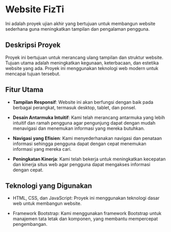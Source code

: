 # Website FizTi

Ini adalah proyek ujian akhir yang bertujuan untuk membangun website sederhana guna meningkatkan tampilan dan pengalaman pengguna.

## Deskripsi Proyek

Proyek ini bertujuan untuk merancang ulang tampilan dan struktur website. Tujuan utama adalah meningkatkan kegunaan, keterbacaan, dan estetika website yang ada. Proyek ini menggunakan teknologi web modern untuk mencapai tujuan tersebut.

## Fitur Utama

- **Tampilan Responsif**: Website ini akan berfungsi dengan baik pada berbagai perangkat, termasuk desktop, tablet, dan ponsel.

- **Desain Antarmuka Intuitif**: Kami telah merancang antarmuka yang lebih intuitif dan ramah pengguna agar pengunjung dapat dengan mudah menavigasi dan menemukan informasi yang mereka butuhkan.

- **Navigasi yang Efisien**: Kami menyederhanakan navigasi dan penataan informasi sehingga pengguna dapat dengan cepat menemukan informasi yang mereka cari.

- **Peningkatan Kinerja**: Kami telah bekerja untuk meningkatkan kecepatan dan kinerja situs web agar pengguna dapat mengakses informasi dengan cepat.

## Teknologi yang Digunakan

- HTML, CSS, dan JavaScript: Proyek ini menggunakan teknologi dasar web untuk membangun website.

- Framework Bootstrap: Kami menggunakan framework Bootstrap untuk manajemen tata letak dan komponen, yang membantu mempercepat pengembangan.
